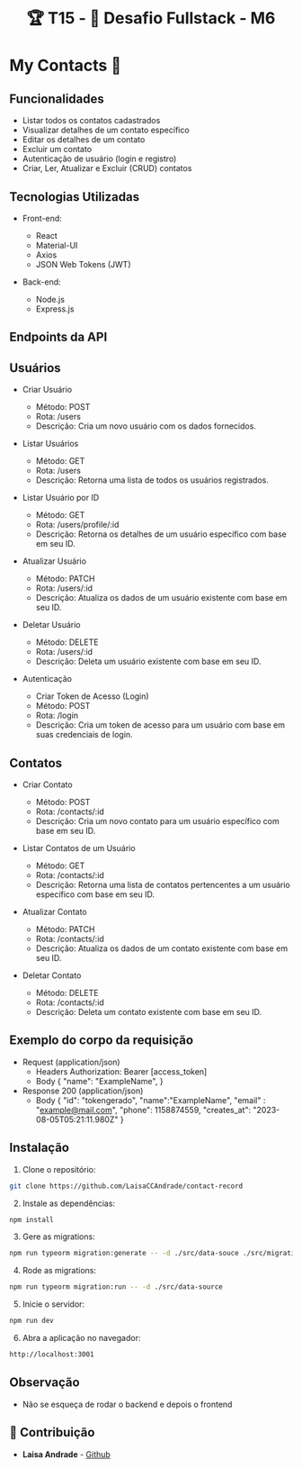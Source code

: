 <h1 align="center"> 🏆 T15 - 🏁 Desafio Fullstack - M6 </h1>

# My Contacts 🚀 

## Funcionalidades

- Listar todos os contatos cadastrados
- Visualizar detalhes de um contato específico
- Editar os detalhes de um contato
- Excluir um contato
- Autenticação de usuário (login e registro)
- Criar, Ler, Atualizar e Excluir (CRUD) contatos

## Tecnologias Utilizadas

- Front-end:
  - React
  - Material-UI
  - Axios
  - JSON Web Tokens (JWT)

- Back-end:
  - Node.js
  - Express.js

## Endpoints da API

## Usuários
- Criar Usuário
    - Método: POST
    - Rota: /users
    - Descrição: Cria um novo usuário com os dados fornecidos.

- Listar Usuários
    - Método: GET
    - Rota: /users
    - Descrição: Retorna uma lista de todos os usuários registrados.

- Listar Usuário por ID
    - Método: GET
    - Rota: /users/profile/:id
    - Descrição: Retorna os detalhes de um usuário específico com base em seu ID.

- Atualizar Usuário
    - Método: PATCH
    - Rota: /users/:id
    - Descrição: Atualiza os dados de um usuário existente com base em seu ID.

- Deletar Usuário
    - Método: DELETE
    - Rota: /users/:id
    - Descrição: Deleta um usuário existente com base em seu ID.

- Autenticação
    - Criar Token de Acesso (Login)
    - Método: POST
    - Rota: /login
    - Descrição: Cria um token de acesso para um usuário com base em suas credenciais de login.

## Contatos
- Criar Contato
    - Método: POST
    - Rota: /contacts/:id
    - Descrição: Cria um novo contato para um usuário específico com base em seu ID.

- Listar Contatos de um Usuário
    - Método: GET
    - Rota: /contacts/:id
    - Descrição: Retorna uma lista de contatos pertencentes a um usuário específico com base em seu ID.

- Atualizar Contato
    - Método: PATCH
    - Rota: /contacts/:id
    - Descrição: Atualiza os dados de um contato existente com base em seu ID.

- Deletar Contato
    - Método: DELETE
    - Rota: /contacts/:id
    - Descrição: Deleta um contato existente com base em seu ID.

## Exemplo do corpo da requisição

- Request (application/json)
    - Headers
        Authorization: Bearer [access_token]
    - Body
        {
            "name": "ExampleName",
        }
- Response 200 (application/json)
    - Body
        {
            "id": "tokengerado",
            "name":"ExampleName",
            "email" : "example@mail.com",
            "phone": 1158874559,
            "creates_at": "2023-08-05T05:21:11.980Z"
        }

## Instalação

1. Clone o repositório: 
```bash
git clone https://github.com/LaisaCCAndrade/contact-record
```

2. Instale as dependências:
```bash
npm install
``` 

3. Gere as migrations:
```bash
npm run typeorm migration:generate -- -d ./src/data-souce ./src/migrations/CreateTable
```

4. Rode as migrations:
```bash
npm run typeorm migration:run -- -d ./src/data-source
```

5. Inicie o servidor:
```bash
npm run dev
```

6. Abra a aplicação no navegador:
```bash
http://localhost:3001
```

## Observação
- Não se esqueça de rodar o backend e depois o frontend

## 🤝 Contribuição

- **Laisa Andrade** - [Github](https://github.com/LaisaCCAndrade)
